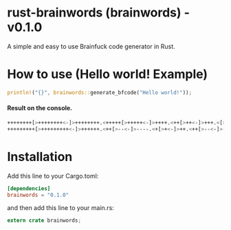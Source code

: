 
# rust-brainwords (brainwords) - v0.1.0
A simple and easy to use Brainfuck code generator in Rust.

# How to use (Hello world! Example)
```rust
println!("{}", brainwords::generate_bfcode("Hello world!"));
```

#### Result on the console.
```bash
++++++++[>++++++++<-]>++++++++.<+++++[>+++++<-]>++++.<++[>++<-]>+++.<[><-]>.<+[>+<-]>++.<++++++++[>--------<-]>---------------.<
+++++++++[>+++++++++<-]>++++++.<++[>--<-]>----.<+[>+<-]>++.<++[>--<-]>--.<++[>--<-]>----.<++++++++[>--------<-]>---.
```


# Installation

Add this line to your Cargo.toml:

```toml
[dependencies]
brainwords = "0.1.0"
```

and then add this line to your main.rs:

```rust
extern crate brainwords;
```

